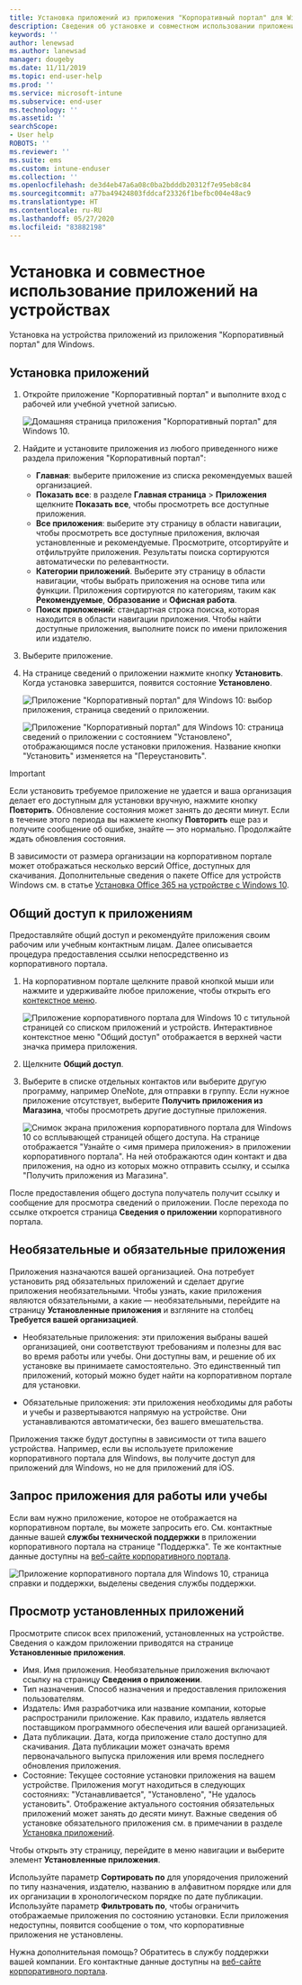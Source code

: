 ```yaml
---
title: Установка приложений из приложения "Корпоративный портал" для Windows
description: Сведения об установке и совместном использовании приложений из приложения "Корпоративный портал" для Windows
keywords: ''
author: lenewsad
ms.author: lanewsad
manager: dougeby
ms.date: 11/11/2019
ms.topic: end-user-help
ms.prod: ''
ms.service: microsoft-intune
ms.subservice: end-user
ms.technology: ''
ms.assetid: ''
searchScope:
- User help
ROBOTS: ''
ms.reviewer: ''
ms.suite: ems
ms.custom: intune-enduser
ms.collection: ''
ms.openlocfilehash: de3d4eb47a6a08c0ba2bdddb20312f7e95eb8c84
ms.sourcegitcommit: a77ba49424803fddcaf23326f1befbc004e48ac9
ms.translationtype: HT
ms.contentlocale: ru-RU
ms.lasthandoff: 05/27/2020
ms.locfileid: "83882198"
---
```

# <a name="install-and-share-apps-on-your-device"></a>Установка и совместное использование приложений на устройствах

Установка на устройства приложений из приложения "Корпоративный портал" для Windows.

## <a name="install-apps"></a>Установка приложений

1. Откройте приложение "Корпоративный портал" и выполните вход с рабочей или учебной учетной записью.  

    ![Домашняя страница приложения "Корпоративный портал" для Windows 10.](./media/RS1_AppDetailsPage_Installed_03.png)
2. Найдите и установите приложения из любого приведенного ниже раздела приложения "Корпоративный портал":  

    * **Главная**: выберите приложение из списка рекомендуемых вашей организацией.  
    * **Показать все**: в разделе **Главная страница** > **Приложения** щелкните **Показать все**, чтобы просмотреть все доступные приложения.  
    * **Все приложения**: выберите эту страницу в области навигации, чтобы просмотреть все доступные приложения, включая установленные и рекомендуемые. Просмотрите, отсортируйте и отфильтруйте приложения. Результаты поиска сортируются автоматически по релевантности.  
    * **Категории приложений**. Выберите эту страницу в области навигации, чтобы выбрать приложения на основе типа или функции. Приложения сортируются по категориям, таким как **Рекомендуемые**, **Образование** и **Офисная работа**.  
    * **Поиск приложений**: стандартная строка поиска, которая находится в области навигации приложения. Чтобы найти доступные приложения, выполните поиск по имени приложения или издателю.  

3. Выберите приложение.   
4. На странице сведений о приложении нажмите кнопку **Установить**. Когда установка завершится, появится состояние **Установлено**.  

    ![Приложение "Корпоративный портал" для Windows 10: выбор приложения, страница сведений о приложении.](./media/RS1_AppDetailsPage_Installed_02.png)  
    
    ![Приложение "Корпоративный портал" для Windows 10: страница сведений о приложении с состоянием "Установлено", отображающимся после установки приложения. Название кнопки "Установить" изменяется на "Переустановить".](./media/RS1_AppDetailsPage_Installed_01.png)    

> [!IMPORTANT]
> Если установить требуемое приложение не удается и ваша организация делает его доступным для установки вручную, нажмите кнопку **Повторить**. Обновление состояния может занять до десяти минут. Если в течение этого периода вы нажмете кнопку **Повторить** еще раз и получите сообщение об ошибке, знайте — это нормально. Продолжайте ждать обновления состояния.   

В зависимости от размера организации на корпоративном портале может отображаться несколько версий Office, доступных для скачивания. Дополнительные сведения о пакете Office для устройств Windows см. в статье [Установка Office 365 на устройстве с Windows 10](./install-office-windows.md).

## <a name="share-apps"></a>Общий доступ к приложениям  
Предоставляйте общий доступ и рекомендуйте приложения своим рабочим или учебным контактным лицам. Далее описывается процедура предоставления ссылки непосредственно из корпоративного портала.

1. На корпоративном портале щелкните правой кнопкой мыши или нажмите и удерживайте любое приложение, чтобы открыть его [контекстное меню](https://docs.microsoft.com//windows/uwp/design/controls-and-patterns/menus).  

    ![Приложение корпоративного портала для Windows 10 с титульной страницей со списком приложений и устройств. Интерактивное контекстное меню "Общий доступ" отображается в верхней части значка примера приложения. ](./media/1808_ShareContext_CP_Windows.png)  

2. Щелкните **Общий доступ**.
3. Выберите в списке отдельных контактов или выберите другую программу, например OneNote, для отправки в группу. Если нужное приложение отсутствует, выберите **Получить приложения из Магазина**, чтобы просмотреть другие доступные приложения.  

    ![Снимок экрана приложения корпоративного портала для Windows 10 со всплывающей страницей общего доступа. На странице отображается "Узнайте о <имя примера приложения> в приложении корпоративного портала". На ней отображаются один контакт и два приложения, на одно из которых можно отправить ссылку, и ссылка "Получить приложения из Магазина". ](./media/1808_ShareApps_CP_Windows.png) 

После предоставления общего доступа получатель получит ссылку и сообщение для просмотра сведений о приложении. После перехода по ссылке откроется страница **Сведения о приложении** корпоративного портала. 

## <a name="optional-and-required-apps"></a>Необязательные и обязательные приложения
Приложения назначаются вашей организацией. Она потребует установить ряд обязательных приложений и сделает другие приложения необязательными. Чтобы узнать, какие приложения являются обязательными, а какие — необязательными, перейдите на страницу **Установленные приложения** и взгляните на столбец **Требуется вашей организацией**.  

* Необязательные приложения: эти приложения выбраны вашей организацией, они соответствуют требованиям и полезны для вас во время работы или учебы. Они доступны вам, и решение об их установке вы принимаете самостоятельно. Это единственный тип приложений, который можно будет найти на корпоративном портале для установки. 

* Обязательные приложения: эти приложения необходимы для работы и учебы и развертываются напрямую на устройстве. Они устанавливаются автоматически, без вашего вмешательства. 

Приложения также будут доступны в зависимости от типа вашего устройства. Например, если вы используете приложение корпоративного портала для Windows, вы получите доступ для приложений для Windows, но не для приложений для iOS.

## <a name="request-an-app-for-work-or-school"></a>Запрос приложения для работы или учебы  
Если вам нужно приложение, которое не отображается на корпоративном портале, вы можете запросить его. См. контактные данные вашей **службы технической поддержки** в приложении корпоративного портала на странице "Поддержка". Те же контактные данные доступны на [веб-сайте корпоративного портала](https://go.microsoft.com/fwlink/?linkid=2010980).    

  ![Приложение корпоративного портала для Windows 10, страница справки и поддержки, выделены сведения службы поддержки. ](./media/1812_UCP_Help_Support_helpdesk.png)  

## <a name="view-installed-apps"></a>Просмотр установленных приложений  
Просмотрите список всех приложений, установленных на устройстве. Сведения о каждом приложении приводятся на странице **Установленные приложения**.

* Имя. Имя приложения. Необязательные приложения включают ссылку на страницу **Сведения о приложении**.
* Тип назначения. Способ назначения и предоставления приложения пользователям. 
* Издатель: Имя разработчика или название компании, которые распространили приложение. Как правило, издатель является поставщиком программного обеспечения или вашей организацией.  
* Дата публикации. Дата, когда приложение стало доступно для скачивания. Дата публикации может означать время первоначального выпуска приложения или время последнего обновления приложения.
* Состояние: Текущее состояние установки приложения на вашем устройстве. Приложения могут находиться в следующих состояниях: "Устанавливается", "Установлено", "Не удалось установить". Отображение актуального состояния обязательных приложений может занять до десяти минут. Важные сведения об установке обязательного приложения см. в примечании в разделе [Установка приложений](#install-apps). 

Чтобы открыть эту страницу, перейдите в меню навигации и выберите элемент **Установленные приложения**.  


Используйте параметр **Сортировать по** для упорядочения приложений по типу назначения, издателю, названию в алфавитном порядке или для их организации в хронологическом порядке по дате публикации. Используйте параметр **Фильтровать по**, чтобы ограничить отображаемые приложения по состоянию установки.  Если приложения недоступны, появится сообщение о том, что корпоративные приложения не установлены.  

Нужна дополнительная помощь? Обратитесь в службу поддержки вашей компании. Его контактные данные доступны на [веб-сайте корпоративного портала](https://go.microsoft.com/fwlink/?linkid=2010980).  
